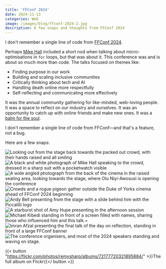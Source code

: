 ```yaml
---
title: 'FFConf 2024'
date: 2024-11-13
categories: Web
image: /images/blog/ffconf-2024-2.jpg
description: A few snaps and thoughts from FFConf 2024
---
```


I don't remember a single line of code from [FFConf 2024](https://2024.ffconf.org/).

Perhaps [Mike Hall](https://www.skeptic.org.uk/author/mike-hall/) included a short nod when talking about micro-optimisations in `for` loops, but that was about it. This conference was and is about so much more than code. The talks focused on themes like:

- Finding purpose in our work
- Building and scaling inclusive communities
- Critically thinking about tech and AI
- Handling death online more respectfully
- Self-reflecting and communicating more effectively

It was the annual community gathering for like-minded, web-loving people. It was a space to reflect on our industry and ourselves. It was an opportunity to catch up with online friends and make new ones. It was a [balm for the soul](https://adactio.com/journal/21549).

I don't remember a single line of code from FFConf—and that's a feature, not a bug.

Here are a few snaps:

![Looking out from the stage back towards the packed out crowd, with their hands raised and all smiling](/images/blog/ffconf-2024-2.jpg)
![A black and white photograph of Mike Hall speaking to the crowd, dressed in a sharp suit with a pocketwatch visible](/images/blog/ffconf-2024-4.jpg)
![A wide angled photograph from the back of the cinema in the raised seating area, looking towards the stage, where Olu Niyi-Awosusi is opening the conference](/images/blog/ffconf-2024-10.jpg)
![Crowds and a rogue pigeon gather outside the Duke of Yorks cinema ahead of FFConf 2024 beginning](/images/blog/ffconf-2024-1.jpg)
![Andy Bell presenting from the stage with a slide behind him with the Piccalilli logo](/images/blog/ffconf-2024-8.jpg)
![A starburst shot of Amy Hupe presenting in the afternoon session](/images/blog/ffconf-2024-3.jpg)
![Michael Kibedi standing in front of a screen filled with names, sharing those who influenced him and this talk.=](/images/blog/ffconf-2024-6.jpg)
![Imran Afzal presenting the final talk of the day on reflection, standing in front of a large FFConf banner](/images/blog/ffconf-2024-7.jpg)
![The conference organisers, and most of the 2024 speakers standing and waving on stage.](/images/blog/ffconf-2024-5.jpg)

{{< button "https://flickr.com/photos/remysharp/albums/72177720321895884/" >}}The full album on Flickr{{</ button >}}

